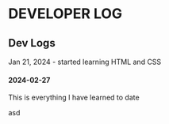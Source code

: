 # DEVELOPER LOG

## Dev Logs
Jan 21, 2024 - started learning HTML and CSS
#### 2024-02-27
 This is everything I have learned to date

asd